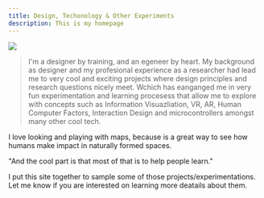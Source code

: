 ```yaml
---
title: Design, Techonology & Other Experiments
description: This is my homepage
---
```

<img class="img-rounded" src="{{urls.media}}/df-map-0.png">

> I'm a designer by training, and an egeneer by heart. My background as designer and my profesional experience as a researcher had lead me to very cool and exciting projects where design principles and research questions nicely meet. Wchich has eanganged me in very fun experimentation and learning procesess that allow me to explore with concepts such as Information Visuazliation, VR, AR, Human Computer Factors, Interaction Design and microcontrollers amongst many other cool tech. 

I love looking and playing with maps, because is a great way to see how humans make impact in naturally formed spaces.

"And the cool part is that most of that is to help people learn."

I put this site together to sample some of those projects/experimentations. Let me know if you are interested on learning more deatails about them.